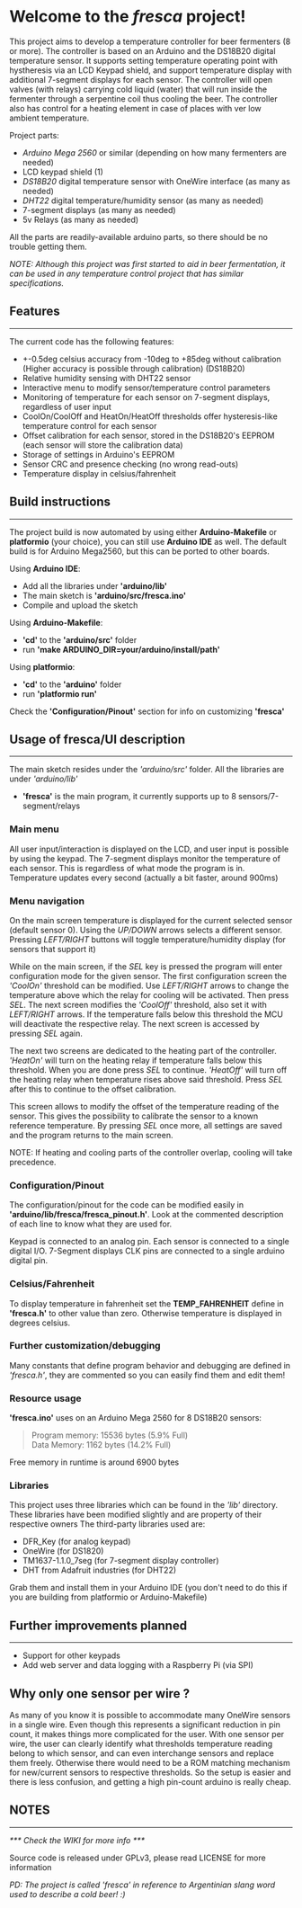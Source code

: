 # Welcome to the *fresca* project!  

This project aims to develop a temperature controller for beer fermenters (8 or more). The controller is based on an Arduino and the DS18B20 digital temperature sensor.
 It supports setting temperature operating point with hystheresis via an LCD Keypad shield, and support temperature display with additional 7-segment displays for each sensor. The controller will open valves (with relays) carrying cold liquid (water) that will run inside the fermenter through a serpentine coil thus cooling the beer.
 The controller also has control for a heating element in case of places with ver low ambient temperature.

Project parts:  

* *Arduino Mega 2560* or similar (depending on how many fermenters are needed)  
* LCD keypad shield (1)  
* *DS18B20* digital temperature sensor with OneWire interface (as many as needed)  
* *DHT22*  digital temperature/humidity sensor (as many as needed)  
* 7-segment displays (as many as needed)  
* 5v Relays (as many as needed)  

All the parts are readily-available arduino parts, so there should be no trouble getting them.  

*NOTE: Although this project was first started to aid in beer fermentation, it can be used in any temperature control project that has similar specifications.*

## Features
***
The current code has the following features:

* +-0.5deg celsius accuracy from -10deg to +85deg without calibration (Higher accuracy is possible through calibration) (DS18B20)
* Relative humidity sensing with DHT22 sensor
* Interactive menu to modify sensor/temperature control parameters
* Monitoring of temperature for each sensor on 7-segment displays, regardless of user input
* CoolOn/CoolOff and HeatOn/HeatOff thresholds offer hysteresis-like temperature control for each sensor
* Offset calibration for each sensor, stored in the DS18B20's EEPROM (each sensor will store the calibration data)
* Storage of settings in Arduino's EEPROM
* Sensor CRC and presence checking (no wrong read-outs)
* Temperature display in celsius/fahrenheit

## Build instructions
***

The project build is now automated by using either **Arduino-Makefile** or **platformio** (your choice), you can still use **Arduino IDE** as well.
The default build is for Arduino Mega2560, but this can be ported to other boards.  

Using **Arduino IDE**:  

* Add all the libraries under **'arduino/lib'**
* The main sketch is **'arduino/src/fresca.ino'**
* Compile and upload the sketch

Using **Arduino-Makefile**:  

* **'cd'** to the **'arduino/src'** folder  
* run **'make ARDUINO_DIR=your/arduino/install/path'**  

Using **platformio**:  

* **'cd'** to the **'arduino'** folder  
* run **'platformio run'**  

Check the **'Configuration/Pinout'** section for info on customizing **'fresca'**

## Usage of fresca/UI description
***

The main sketch resides under the *'arduino/src'* folder. All the libraries are under *'arduino/lib'*

* **'fresca'** is the main program, it currently supports up to 8 sensors/7-segment/relays

### Main menu

All user input/interaction is displayed on the LCD, and user input is possible by using the keypad.
The 7-segment displays monitor the temperature of each sensor. This is regardless of what mode the program is in.
Temperature updates every second (actually a bit faster, around 900ms)

### Menu navigation
On the main screen temperature is displayed for the current selected sensor (default sensor 0). Using the *UP/DOWN* arrows selects a different sensor. Pressing *LEFT/RIGHT* buttons will toggle temperature/humidity display (for sensors that support it)

While on the main screen, if the *SEL* key is pressed the program will enter configuration mode for the given sensor. The first configuration screen the *'CoolOn'* threshold can be modified. Use *LEFT/RIGHT* arrows to change the temperature above which the relay for cooling will be activated. Then press *SEL*. The next screen modifies the *'CoolOff'* threshold, also set it with *LEFT/RIGHT* arrows. If the temperature falls below this threshold the MCU will deactivate the respective relay. The next screen is accessed by pressing *SEL* again.

The next two screens are dedicated to the heating part of the controller. *'HeatOn'* will turn on the heating relay if temperature falls below this threshold. When you are done press *SEL* to continue. *'HeatOff'* will turn off the heating relay when temperature rises above said threshold. Press *SEL* after this to continue to the offset calibration.

This screen allows to modify the offset of the temperature reading of the sensor. This gives the possibility to calibrate the sensor to a known reference temperature. By pressing *SEL* once more, all settings are saved and the program returns to the main screen.

NOTE: If heating and cooling parts of the controller overlap, cooling will take precedence.

### Configuration/Pinout
The configuration/pinout for the code can be modified easily in **'arduino/lib/fresca/fresca_pinout.h'**. Look at the commented description of each line to know what they are used for.

Keypad is connected to an analog pin.
Each sensor is connected to a single digital I/O.
7-Segment displays CLK pins are connected to a single arduino digital pin.

### Celsius/Fahrenheit

To display temperature in fahrenheit set the **TEMP_FAHRENHEIT** define in **'fresca.h'** to other value than zero. Otherwise temperature is displayed in degrees celsius.

### Further customization/debugging

Many constants that define program behavior and debugging are defined in *'fresca.h'*, they are commented so you can easily find them and edit them!

### Resource usage

**'fresca.ino'** uses on an Arduino Mega 2560 for 8 DS18B20 sensors:
> Program memory: 15536 bytes (5.9% Full)  
> Data Memory: 1162 bytes (14.2% Full)  

Free memory in runtime is around 6900 bytes

### Libraries

This project uses three libraries which can be found in the *'lib'* directory. These libraries have been modified slightly and are property of their respective owners
The third-party libraries used are: 
* DFR_Key (for analog keypad)
* OneWire (for DS1820)
* TM1637-1.1.0_7seg (for 7-segment display controller)
* DHT from Adafruit industries (for DHT22)

Grab them and install them in your Arduino IDE (you don't need to do this if you are building from platformio or Arduino-Makefile)

## Further improvements planned
***

* Support for other keypads
* Add web server and data logging with a Raspberry Pi (via SPI)

## Why only one sensor per wire ?

As many of you know it is possible to accommodate many OneWire sensors in a single wire. Even though this represents a significant reduction in pin count, it makes things more complicated for the user. With one sensor per wire, the user can clearly identify what thresholds temperature reading belong to which sensor, and can even interchange sensors and replace them freely. Otherwise there would need to be a ROM matching mechanism for new/current sensors to respective thresholds. So the setup is easier and there is less confusion, and getting a high pin-count arduino is really cheap.

## NOTES
***

_*** Check the WIKI for more info ***_

Source code is released under GPLv3, please read LICENSE for more information

*PD: The project is called 'fresca' in reference to Argentinian slang word used to describe a cold beer! :)*